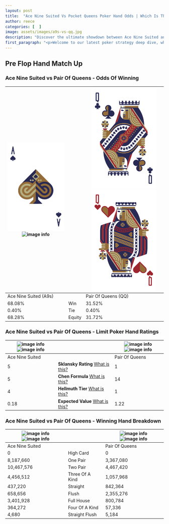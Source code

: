 ```yaml
---
layout: post
title:  "Ace Nine Suited Vs Pocket Queens Poker Hand Odds | Which Is The Better Hand In Poker? A Complete Guide"
author: reece
categories: [  ]
image: assets/images/a9s-vs-qq.jpg
description: "Discover the ultimate showdown between Ace Nine Suited and Pair Of Queens in poker! Uncover the odds, strategies, and scenarios where one hand triumphs over the other. Get ready to up your poker game with this thrilling analysis."
first_paragraph: "<p>Welcome to our latest poker strategy deep dive, where we're pitting two distinct hands against each other in a high-stakes showdown: Ace Nine Suited vs Pair Of Queens.</p><p>In the dynamic world of poker, every decision counts, and knowing which hand holds the upper hand is key to your success at the table.</p><p>In this article, we'll dissect these two hands, explore the scenarios where one dominates the other, and equip you with the knowledge to make strategic choices that can tip the odds in your favor.</p><p>Get ready to unravel the intriguing dynamics of these poker hands and elevate your game to new heights.</p>"
---
```




[comment]: # (sp0)

## Pre Flop Hand Match Up

<div class="table hand-ratings" markdown="1"> 



### Ace Nine Suited vs Pair Of Queens - Odds Of Winning


    
| ![image info](assets/images/hand1/a.png) ![image info](assets/images/hand1/9s.png) |  | ![image info](assets/images/hand2/q.png) ![image info](assets/images/hand2/qo.png) |
| -------- | -------- | -------- |
| Ace Nine Suited (A9s) |  | Pair Of Queens (QQ) |
| 68.08% | Win | 31.52% |
| 0.40% | Tie | 0.40% |
| 68.28% | Equity | 31.72% |




[comment]: # (sp1)



### Ace Nine Suited vs Pair Of Queens - Limit Poker Hand Ratings


    
| ![image info](https://www.riverpairs.com/assets/images/hand1/a.png) ![image info](https://www.riverpairs.com/assets/images/hand1/9s.png) |  | ![image info](https://www.riverpairs.com/assets/images/hand2/q.png) ![image info](https://www.riverpairs.com/assets/images/hand2/qo.png) |
| -------- | -------- | -------- |
| Ace Nine Suited |  | Pair Of Queens |
| 5 | **Sklansky Rating** [What is this?](/sklansky-rating-explained) | 1 |
| 5 | **Chen Formula** [What is this?](/chen-formula-explained) | 14 |
| 4 | **Hellmuth Tier** [What is this?](/Hellmuth-tier-explained) | 1 |
| 0.18 | **Expected Value** [What is this?](/expected-value-explained) | 1.22 |




[comment]: # (sp2)



### Ace Nine Suited vs Pair Of Queens - Winning Hand Breakdown


    
| ![image info](https://www.riverpairs.com/assets/images/hand1/a.png) ![image info](https://www.riverpairs.com/assets/images/hand1/9s.png) |  | ![image info](https://www.riverpairs.com/assets/images/hand2/q.png) ![image info](https://www.riverpairs.com/assets/images/hand2/qo.png) |
| -------- | -------- | -------- |
| Ace Nine Suited |  | Pair Of Queens |
| 0 | High Card | 0 |
| 8,187,660 | One Pair | 3,367,080 |
| 10,467,576 | Two Pair | 4,467,420 |
| 4,456,512 | Three Of A Kind | 1,057,968 |
| 437,220 | Straight | 842,364 |
| 658,656 | Flush | 2,355,276 |
| 3,401,928 | Full House | 800,784 |
| 364,272 | Four Of A Kind | 57,336 |
| 4,680 | Straight Flush | 5,184 |




[comment]: # (sp3)



</div>

[comment]: # (sp4)



[comment]: # (sp5)

